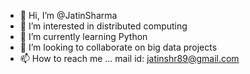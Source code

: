 - 👋 Hi, I’m @JatinSharma
- 👀 I’m interested in distributed computing
- 🌱 I’m currently learning Python
- 💞️ I’m looking to collaborate on big data projects
- 📫 How to reach me ... mail id: jatinshr89@gmail.com

<!---
JatinSharma/JatinSharma is a ✨ special ✨ repository because its `README.md` (this file) appears on your GitHub profile.
You can click the Preview link to take a look at your changes.
--->
